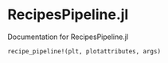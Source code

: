 # RecipesPipeline.jl

Documentation for RecipesPipeline.jl

```@docs
recipe_pipeline!(plt, plotattributes, args)
```
